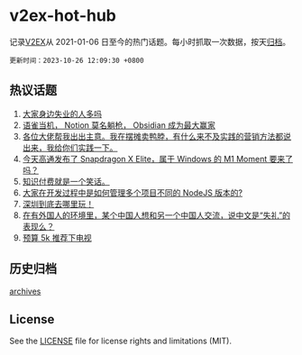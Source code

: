 # v2ex-hot-hub

 记录[V2EX](https://www.v2ex.com/)从 2021-01-06 日至今的热门话题。每小时抓取一次数据，按天[归档](archives)。

`更新时间：2023-10-26 12:09:30 +0800`

## 热议话题

1. [大家身边失业的人多吗](https://www.v2ex.com/t/985245)
1. [语雀当机， Notion 莫名躺枪， Obsidian 成为最大赢家](https://www.v2ex.com/t/985226)
1. [各位大佬帮我出出主意。我在摆摊卖鸭脖，有什么来不及实践的营销方法都说出来，我给你们实践一下。](https://www.v2ex.com/t/985341)
1. [今天高通发布了 Snapdragon X Elite，属于 Windows 的 M1 Moment 要来了吗？](https://www.v2ex.com/t/985309)
1. [知识付费就是一个笑话。](https://www.v2ex.com/t/985433)
1. [大家在开发过程中是如何管理多个项目不同的 NodeJS 版本的?](https://www.v2ex.com/t/985260)
1. [深圳到底去哪里玩！](https://www.v2ex.com/t/985277)
1. [在有外国人的环境里，某个中国人想和另一个中国人交流，说中文是“失礼”的表现么？](https://www.v2ex.com/t/985392)
1. [预算 5k 推荐下电视](https://www.v2ex.com/t/985488)

## 历史归档

[archives](archives)

## License

See the [LICENSE](LICENSE) file for license rights and limitations (MIT).
